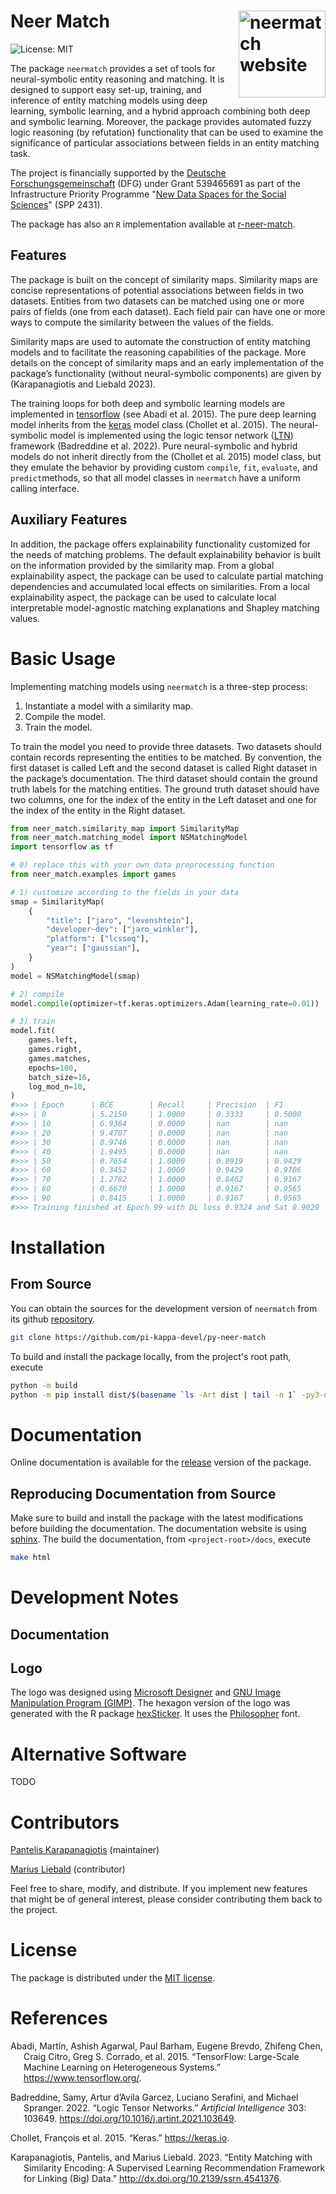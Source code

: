 # Neer Match <a href="https://py-neer-match.pikappa.eu"><img src="docs/source/_static/img/hex-logo.png" align="right" height="139" alt="neermatch website" /></a>

<!-- badges: start -->
![License: MIT](https://img.shields.io/badge/License-MIT-blue.svg)
<!-- badges: end -->

The package `neermatch` provides a set of tools for neural-symbolic entity reasoning and matching. It is designed to support easy set-up, training, and inference of entity matching models using deep learning, symbolic learning, and a hybrid approach combining both deep and symbolic learning. Moreover, the package provides automated fuzzy logic reasoning (by refutation) functionality that can be used to examine the significance of particular associations between fields in an entity matching task.

The project is financially supported by the [Deutsche Forschungsgemeinschaft](https://www.dfg.de/de) (DFG) under Grant 539465691 as part of the Infrastructure Priority Programme "[New Data Spaces for the Social Sciences](https://www.new-data-spaces.de/en-us/)" (SPP 2431).

The package has also an `R` implementation available at [r-neer-match](https://github.com/pi-kappa-devel/r-neer-match).

## Features

The package is built on the concept of similarity maps. Similarity maps are concise representations of potential associations between fields in two datasets. Entities from two datasets can be matched using one or more pairs of fields (one from each dataset). Each field pair can have one or more ways to compute the similarity between the values of the fields.

Similarity maps are used to automate the construction of entity matching models and to facilitate the reasoning capabilities of the package. More details on the concept of similarity maps and an early implementation of the package’s functionality (without neural-symbolic components) are given by (Karapanagiotis and Liebald 2023).

The training loops for both deep and symbolic learning models are implemented in [tensorflow](https://www.tensorflow.org) (see Abadi et al. 2015). The pure deep learning model inherits from the [keras](https://keras.io) model class (Chollet et al. 2015). The neural-symbolic model is implemented using the logic tensor network ([LTN](https://pypi.org/project/ltn/)) framework (Badreddine et al. 2022). Pure neural-symbolic and hybrid models do not inherit directly from the (Chollet et al. 2015) model class, but they emulate the behavior by providing custom `compile`, `fit`, `evaluate`, and `predict`methods, so that all model classes in `neermatch` have a uniform calling interface.

## Auxiliary Features
In addition, the package offers explainability functionality customized for the needs of matching problems. The default explainability behavior is built on the information provided by the similarity map. From a global explainability aspect, the package can be used to calculate partial matching dependencies and accumulated local effects on similarities. From a local explainability aspect, the package can be used to calculate local interpretable model-agnostic matching explanations and Shapley matching values.

# Basic Usage

Implementing matching models using `neermatch` is a three-step process:

1.  Instantiate a model with a similarity map.
2.  Compile the model.
3.  Train the model.

To train the model you need to provide three datasets. Two datasets should contain records representing the entities to be matched. By convention, the first dataset is called Left and the second dataset is called Right dataset in the package’s documentation. The third dataset should contain the ground truth labels for the matching entities. The ground truth dataset should have two columns, one for the index of the entity in the Left dataset and one for the index of the entity in the Right dataset.

``` python
from neer_match.similarity_map import SimilarityMap
from neer_match.matching_model import NSMatchingModel
import tensorflow as tf

# 0) replace this with your own data preprocessing function
from neer_match.examples import games

# 1) customize according to the fields in your data
smap = SimilarityMap(
    {
        "title": ["jaro", "levenshtein"],
        "developer~dev": ["jaro_winkler"],
        "platform": ["lcsseq"],
        "year": ["gaussian"],
    }
)
model = NSMatchingModel(smap)

# 2) compile
model.compile(optimizer=tf.keras.optimizers.Adam(learning_rate=0.01))

# 3) train
model.fit(
    games.left,
    games.right,
    games.matches,
    epochs=100,
    batch_size=16,
    log_mod_n=10,
)
#>>> | Epoch      | BCE        | Recall     | Precision  | F1         | Sat        |
#>>> | 0          | 5.2150     | 1.0000     | 0.3333     | 0.5000     | 0.7245     |
#>>> | 10         | 6.9364     | 0.0000     | nan        | nan        | 0.7806     |
#>>> | 20         | 9.4707     | 0.0000     | nan        | nan        | 0.7853     |
#>>> | 30         | 8.9746     | 0.0000     | nan        | nan        | 0.7857     |
#>>> | 40         | 1.9495     | 0.0000     | nan        | nan        | 0.8339     |
#>>> | 50         | 0.7654     | 1.0000     | 0.8919     | 0.9429     | 0.8853     |
#>>> | 60         | 0.3452     | 1.0000     | 0.9429     | 0.9706     | 0.9083     |
#>>> | 70         | 1.2782     | 1.0000     | 0.8462     | 0.9167     | 0.8718     |
#>>> | 80         | 0.6670     | 1.0000     | 0.9167     | 0.9565     | 0.9039     |
#>>> | 90         | 0.8415     | 1.0000     | 0.9167     | 0.9565     | 0.9002     |
#>>> Training finished at Epoch 99 with DL loss 0.9324 and Sat 0.9020
```

# Installation

## From Source

You can obtain the sources for the development version of `neermatch` from its github [repository](https://github.com/pi-kappa-devel/py-neer-match).

``` bash
git clone https://github.com/pi-kappa-devel/py-neer-match
```

To build and install the package locally, from the project's root path, execute
```bash
python -m build
python -m pip install dist/$(basename `ls -Art dist | tail -n 1` -py3-none-any.whl).tar.gz
```

# Documentation

Online documentation is available for the [release](https://py-neer-match.pikappa.eu) version of the package.

## Reproducing Documentation from Source

Make sure to build and install the package with the latest modifications before building the documentation.  The documentation website is using [sphinx](https://www.sphinx-doc.org/). The build the documentation, from `<project-root>/docs`, execute 
```bash
make html
```

# Development Notes

## Documentation

## Logo
The logo was designed using [Microsoft Designer](https://designer.microsoft.com/) and [GNU Image Manipulation Program (GIMP)](https://www.gimp.org/). The hexagon version of the logo was generated with the R package [hexSticker](https://github.com/GuangchuangYu/hexSticker). It uses the [Philosopher](https://fonts.google.com/specimen/Philosopher) font.

# Alternative Software

TODO

# Contributors

[Pantelis Karapanagiotis](https://www.pikappa.eu) (maintainer)

[Marius Liebald](https://www.marius-liebald.de) (contributor)

Feel free to share, modify, and distribute. If you implement new features that might be of general interest, please consider contributing them back to the project.

# License

The package is distributed under the [MIT license](LICENSE.txt).

# References

<div id="refs" class="references csl-bib-body hanging-indent"
entry-spacing="0">

<div id="ref-tensorflow2015" class="csl-entry">

Abadi, Martín, Ashish Agarwal, Paul Barham, Eugene Brevdo, Zhifeng Chen,
Craig Citro, Greg S. Corrado, et al. 2015. “TensorFlow: Large-Scale
Machine Learning on Heterogeneous Systems.”
<https://www.tensorflow.org/>.

</div>

<div id="ref-badreddine2022logic" class="csl-entry">

Badreddine, Samy, Artur d’Avila Garcez, Luciano Serafini, and Michael
Spranger. 2022. “Logic Tensor Networks.” *Artificial Intelligence* 303:
103649. <https://doi.org/10.1016/j.artint.2021.103649>.

</div>

<div id="ref-keras2015" class="csl-entry">

Chollet, François et al. 2015. “Keras.” <https://keras.io>.

</div>

<div id="ref-karapanagiotis2023" class="csl-entry">

Karapanagiotis, Pantelis, and Marius Liebald. 2023. “Entity Matching
with Similarity Encoding: A Supervised Learning Recommendation Framework
for Linking (Big) Data.” <http://dx.doi.org/10.2139/ssrn.4541376>.

</div>

</div>
